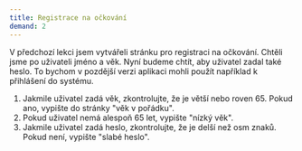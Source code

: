 ```yaml
---
title: Registrace na očkování
demand: 2
---
```


V předchozí lekci jsem vytvářeli stránku pro registraci na očkování. Chtěli jsme po uživateli jméno a věk. Nyní budeme chtít, aby uživatel zadal také heslo. To bychom v pozdější verzi aplikaci mohli použít například k přihlášení do systému.

1. Jakmile uživatel zadá věk, zkontrolujte, že je větší nebo roven 65. Pokud ano, vypište do stránky "věk v pořádku".
1. Pokud uživatel nemá alespoň 65 let, vypište "nízký věk".
1. Jakmile uživatel zadá heslo, zkontrolujte, že je delší než osm znaků. Pokud není, vypište "slabé heslo".
